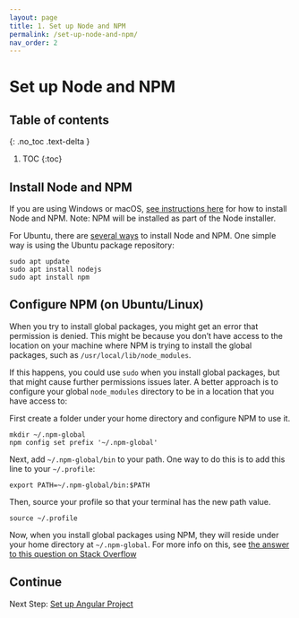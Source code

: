 ```yaml
---
layout: page
title: 1. Set up Node and NPM
permalink: /set-up-node-and-npm/
nav_order: 2
---
```


# Set up Node and NPM

## Table of contents
{: .no_toc .text-delta }

1. TOC
{:toc}

## Install Node and NPM
If you are using Windows or macOS, [see instructions here](https://nodejs.org/en/) for how to install Node and NPM.  Note: NPM will be installed as part of the Node installer.

For Ubuntu, there are [several ways](https://www.digitalocean.com/community/tutorials/how-to-install-node-js-on-ubuntu-20-04) to install Node and NPM. One simple way is using the Ubuntu package repository:

```
sudo apt update
sudo apt install nodejs
sudo apt install npm
```

## Configure NPM (on Ubuntu/Linux)
When you try to install global packages, you might get an error that permission is denied. This might be because you don’t have access to the location on your machine where NPM is trying to install the global packages, such as `/usr/local/lib/node_modules`.

If this happens, you could use `sudo` when you install global packages, but that might cause further permissions issues later. A better approach is to configure your global `node_modules` directory to be in a location that you have access to:

First create a folder under your home directory and configure NPM to use it.

```
mkdir ~/.npm-global
npm config set prefix '~/.npm-global'
```

Next, add `~/.npm-global/bin` to your path. One way to do this is to add this line to your `~/.profile`:

```
export PATH=~/.npm-global/bin:$PATH
```

Then, source your profile so that your terminal has the new path value.

```
source ~/.profile
```

Now, when you install global packages using NPM, they will reside under your home directory at `~/.npm-global`. For more info on this, see [the answer to this question on Stack Overflow](https://stackoverflow.com/questions/33725639/npm-install-g-less-does-not-work-eacces-permission-denied)

## Continue

Next Step: [Set up Angular Project](/set-up-angular-project)
